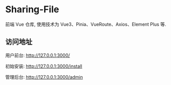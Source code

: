 # Sharing-File

前端 Vue 仓库, 使用技术为 Vue3、Pinia、VueRoute、Axios、Element Plus 等.

## 访问地址
用户前台: http://127.0.0.1:3000/

初始安装: http://127.0.0.1:3000/install

管理后台: http://127.0.0.1:3000/admin